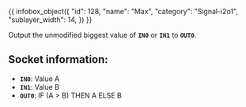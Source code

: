 {{ infobox_object({
	"id": 128,
	"name": "Max",
	"category": "Signal-i2o1",
	"sublayer_width": 14,
}) }}

Output the unmodified biggest value of **`IN0`** or **`IN1`** to **`OUT0`**.

## Socket information:
- **`IN0`**: Value A
- **`IN1`**: Value B
- **`OUT0`**: IF (A > B) THEN A ELSE B